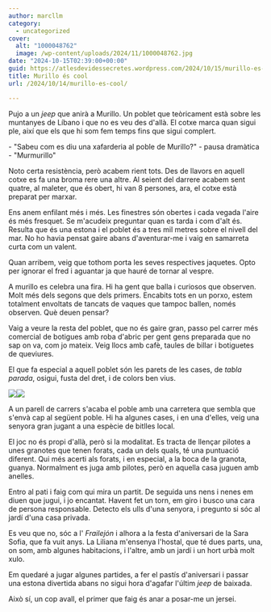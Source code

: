 ```yaml
---
author: marcllm
category:
  - uncategorized
cover:
  alt: "1000048762"
  image: /wp-content/uploads/2024/11/1000048762.jpg
date: "2024-10-15T02:39:00+00:00"
guid: https://atlesdevidessecretes.wordpress.com/2024/10/15/murillo-es-cool/
title: Murillo és cool
url: /2024/10/14/murillo-es-cool/

---
```

Pujo a un _jeep_ que anirà a Murillo. Un poblet que teòricament està sobre les muntanyes de Líbano i que no es veu des d'allà. El cotxe marca quan sigui ple, així que els que hi som fem temps fins que sigui complert.

\- "Sabeu com es diu una xafarderia al poble de Murillo?" - pausa dramàtica - "Murmurillo"

Noto certa resistència, però acabem rient tots. Des de llavors en aquell cotxe es fa una broma rere una altre. Al seient del darrere acabem sent quatre, al maleter, que és obert, hi van 8 persones, ara, el cotxe està preparat per marxar.

Ens anem enfilant més i més. Les finestres són obertes i cada vegada l'aire és més fresquet. Se m'acudeix preguntar quan es tarda i com d'alt és. Resulta que és una estona i el poblet és a tres mil metres sobre el nivell del mar. No ho havia pensat gaire abans d'aventurar-me i vaig en samarreta curta com un valent.

Quan arribem, veig que tothom porta les seves respectives jaquetes. Opto per ignorar el fred i aguantar ja que hauré de tornar al vespre.

A murillo es celebra una fira. Hi ha gent que balla i curiosos que observen. Molt més dels segons que dels primers. Encabits tots en un porxo, estem totalment envoltats de tancats de vaques que tampoc ballen, només observen. Què deuen pensar?

Vaig a veure la resta del poblet, que no és gaire gran, passo pel carrer més comercial de botigues amb roba d'abric per gent gens preparada que no sap on va, com jo mateix. Veig llocs amb cafè, taules de billar i botiguetes de queviures.

El que fa especial a aquell poblet són les parets de les cases, de _tabla parada_, osigui, fusta del dret, i de colors ben vius.

![](/wp-content/uploads/2024/10/image-10.jpg?w=1024)![](/wp-content/uploads/2024/10/image-11.jpg?w=1024)

A un parell de carrers s'acaba el poble amb una carretera que sembla que s'envà cap al següent poble. Hi ha algunes cases, i en una d'elles, veig una senyora gran jugant a una espècie de bitlles local.

El joc no és propi d'allà, però si la modalitat. Es tracta de llençar pilotes a unes granotes que tenen forats, cada un dels quals, té una puntuació diferent. Qui més acerti als forats, i en especial, a la boca de la granota, guanya. Normalment es juga amb pilotes, però en aquella casa juguen amb anelles.

Entro al pati i faig com qui mira un partit. De seguida uns nens i nenes em diuen que jugui, i jo encantat. Havent fet un torn, em giro i busco una cara de persona responsable. Detecto els ulls d'una senyora, i pregunto si sóc al jardí d'una casa privada.

Es veu que no, sóc a l' _Frailejón_ i alhora a la festa d'aniversari de la Sara Sofia, que fa vuit anys. La Liliana m'ensenya l'hostal, que té dues parts, una, on som, amb algunes habitacions, i l'altre, amb un jardí i un hort urbà molt xulo.

Em quedaré a jugar algunes partides, a fer el pastís d'aniversari i passar una estona divertida abans no sigui hora d'agafar l'últim _jeep_ de baixada.

Això sí, un cop avall, el primer que faig és anar a posar-me un jersei.
